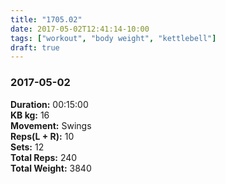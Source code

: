 ```yaml
---
title: "1705.02"
date: 2017-05-02T12:41:14-10:00
tags: ["workout", "body weight", "kettlebell"]
draft: true
---
```


### 2017-05-02

**Duration:** 00:15:00  
**KB kg:** 16  
**Movement:** Swings  
**Reps(L + R):** 10  
**Sets:** 12  
**Total Reps:** 240  
**Total Weight:** 3840